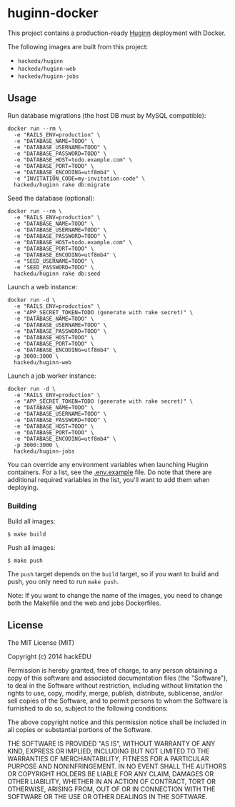 # huginn-docker

This project contains a production-ready
[Huginn](https://github.com/cantino/huginn) deployment with Docker.

The following images are built from this project:

* `hackedu/huginn`
* `hackedu/huginn-web`
* `hackedu/huginn-jobs`

## Usage

Run database migrations (the host DB must by MySQL compatible):

    docker run --rm \
      -e "RAILS_ENV=production" \
      -e "DATABASE_NAME=TODO" \
      -e "DATABASE_USERNAME=TODO" \
      -e "DATABASE_PASSWORD=TODO" \
      -e "DATABASE_HOST=todo.example.com" \
      -e "DATABASE_PORT=TODO" \
      -e "DATABASE_ENCODING=utf8mb4" \
      -e "INVITATION_CODE=my-invitation-code" \
      hackedu/huginn rake db:migrate

Seed the database (optional):

    docker run --rm \
      -e "RAILS_ENV=production" \
      -e "DATABASE_NAME=TODO" \
      -e "DATABASE_USERNAME=TODO" \
      -e "DATABASE_PASSWORD=TODO" \
      -e "DATABASE_HOST=todo.example.com" \
      -e "DATABASE_PORT=TODO" \
      -e "DATABASE_ENCODING=utf8mb4" \
      -e "SEED_USERNAME=TODO" \
      -e "SEED_PASSWORD=TODO" \
      hackedu/huginn rake db:seed

Launch a web instance:

    docker run -d \
      -e "RAILS_ENV=production" \
      -e "APP_SECRET_TOKEN=TODO (generate with rake secret)" \
      -e "DATABASE_NAME=TODO" \
      -e "DATABASE_USERNAME=TODO" \
      -e "DATABASE_PASSWORD=TODO" \
      -e "DATABASE_HOST=TODO" \
      -e "DATABASE_PORT=TODO" \
      -e "DATABASE_ENCODING=utf8mb4" \
      -p 3000:3000 \
      hackedu/huginn-web

Launch a job worker instance:

    docker run -d \
      -e "RAILS_ENV=production" \
      -e "APP_SECRET_TOKEN=TODO (generate with rake secret)" \
      -e "DATABASE_NAME=TODO" \
      -e "DATABASE_USERNAME=TODO" \
      -e "DATABASE_PASSWORD=TODO" \
      -e "DATABASE_HOST=TODO" \
      -e "DATABASE_PORT=TODO" \
      -e "DATABASE_ENCODING=utf8mb4" \
      -p 3000:3000 \
      hackedu/huginn-jobs

You can override any environment variables when launching Huginn containers.
For a list, see the
[.env.example](https://github.com/cantino/huginn/blob/master/.env.example)
file. Do note that there are additional required variables in the list, you'll
want to add them when deploying.

### Building

Build all images:

    $ make build

Push all images:

    $ make push

The `push` target depends on the `build` target, so if you want to build and
push, you only need to run `make push`.

Note: If you want to change the name of the images, you need to change both the
Makefile and the web and jobs Dockerfiles.

## License

The MIT License (MIT)

Copyright (c) 2014 hackEDU

Permission is hereby granted, free of charge, to any person obtaining a copy of
this software and associated documentation files (the "Software"), to deal in
the Software without restriction, including without limitation the rights to
use, copy, modify, merge, publish, distribute, sublicense, and/or sell copies
of the Software, and to permit persons to whom the Software is furnished to do
so, subject to the following conditions:

The above copyright notice and this permission notice shall be included in all
copies or substantial portions of the Software.

THE SOFTWARE IS PROVIDED "AS IS", WITHOUT WARRANTY OF ANY KIND, EXPRESS OR
IMPLIED, INCLUDING BUT NOT LIMITED TO THE WARRANTIES OF MERCHANTABILITY,
FITNESS FOR A PARTICULAR PURPOSE AND NONINFRINGEMENT. IN NO EVENT SHALL THE
AUTHORS OR COPYRIGHT HOLDERS BE LIABLE FOR ANY CLAIM, DAMAGES OR OTHER
LIABILITY, WHETHER IN AN ACTION OF CONTRACT, TORT OR OTHERWISE, ARISING FROM,
OUT OF OR IN CONNECTION WITH THE SOFTWARE OR THE USE OR OTHER DEALINGS IN THE
SOFTWARE.

